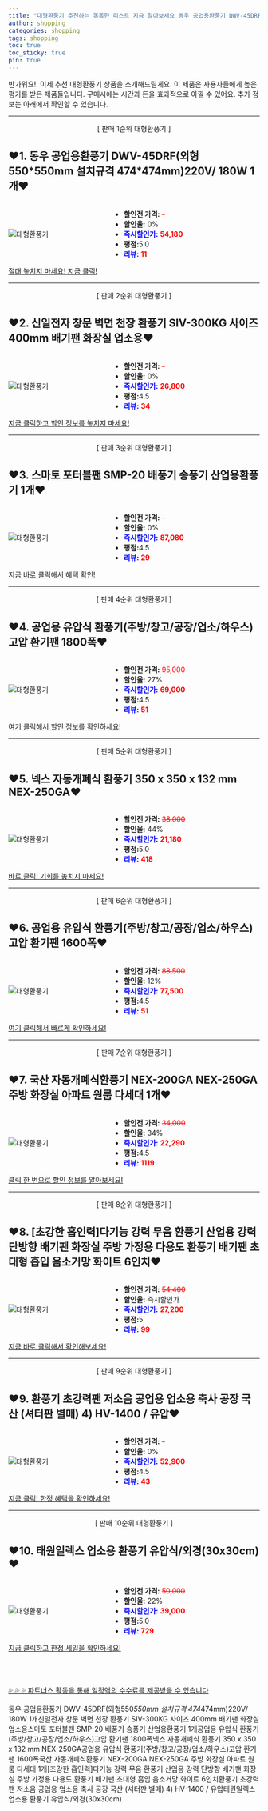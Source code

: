 ```yaml
---
title: "대형환풍기 추천하는 똑똑한 리스트 지금 알아보세요 동우 공업용환풍기 DWV-45DRF(외형550*550mm 설치규격 474*474mm)220V/"
author: shopping
categories: shopping
tags: shopping
toc: true
toc_sticky: true
pin: true
---
```

반가워요!. 이제 추천 대형환풍기 상품을 소개해드릴게요. 이 제품은 사용자들에게 높은평가를 받은 제품들입니다. 구매시에는 시간과 돈을 효과적으로 아낄 수 있어요. 추가 정보는 아래에서 확인할 수 있습니다.

---
<p class="toplist" style="margin: 0 auto; display: block; width: fit-content;">[ 판매 1순위 대형환풍기 ]</p>

<h2><strong>❤️1. 동우 공업용환풍기 DWV-45DRF(외형550*550mm 설치규격 474*474mm)220V/ 180W 1개❤️</strong></h2>

<div style="display: flex; align-items: center;">
    <div style="flex: 0.4;">
        <img src="https://thumbnail10.coupangcdn.com/thumbnails/remote/230x230ex/image/vendor_inventory/7917/3841988e2ab2e6917a38d48844b92b195d0b3698523152252d58ce609675.jpg" alt="대형환풍기" style="max-width: 100%;">
    </div>
    <div style="flex: 0.6; margin-left: 10px;">
        <ul>
            <li><strong>할인전 가격:</strong> <del style="color: red;">-</del></li>
            <li><strong>할인율:</strong> 0%</li>
            <li><span style='color:blue'><strong>즉시할인가:</strong></span> <span style='color:red'><strong>54,180</strong></span></li>
            <li><strong>평점:</strong>5.0</li>
            <li><span style='color:blue'><strong>리뷰:</strong></span> <span style='color:red'><strong>11</strong></span></li>
        </ul>
    </div>
</div>
<div class="center">
    <a href="https://William4Davisa.github.io?lptag=AF9450613&subid=githubio&pageKey=1473065941&traceid=V0-153&itemId=2531961536&vendorItemId=89964646961" class="myButton">
        절대 놓치지 마세요! 지금 클릭!
    </a>
</div>


---
<p class="toplist" style="margin: 0 auto; display: block; width: fit-content;">[ 판매 2순위 대형환풍기 ]</p>

<h2><strong>❤️2. 신일전자 창문 벽면 천장 환풍기 SIV-300KG 사이즈 400mm 배기팬 화장실 업소용❤️</strong></h2>

<div style="display: flex; align-items: center;">
    <div style="flex: 0.4;">
        <img src="https://thumbnail7.coupangcdn.com/thumbnails/remote/230x230ex/image/vendor_inventory/544b/8668e58e1cacbd230ebe3ecf3a3a789ab0fa0582e366213213b72bf0186a.jpg" alt="대형환풍기" style="max-width: 100%;">
    </div>
    <div style="flex: 0.6; margin-left: 10px;">
        <ul>
            <li><strong>할인전 가격:</strong> <del style="color: red;">-</del></li>
            <li><strong>할인율:</strong> 0%</li>
            <li><span style='color:blue'><strong>즉시할인가:</strong></span> <span style='color:red'><strong>26,800</strong></span></li>
            <li><strong>평점:</strong>4.5</li>
            <li><span style='color:blue'><strong>리뷰:</strong></span> <span style='color:red'><strong>34</strong></span></li>
        </ul>
    </div>
</div>
<div class="center">
    <a href="https://William4Davisa.github.io?lptag=AF9450613&subid=githubio&pageKey=7355995190&traceid=V0-153&itemId=18940418178&vendorItemId=90737044949" class="myButton">
        지금 클릭하고 할인 정보를 놓치지 마세요!
    </a>
</div>


---
<p class="toplist" style="margin: 0 auto; display: block; width: fit-content;">[ 판매 3순위 대형환풍기 ]</p>

<h2><strong>❤️3. 스마토 포터블팬 SMP-20 배풍기 송풍기 산업용환풍기 1개❤️</strong></h2>

<div style="display: flex; align-items: center;">
    <div style="flex: 0.4;">
        <img src="https://thumbnail8.coupangcdn.com/thumbnails/remote/230x230ex/image/vendor_inventory/0daa/23be0306e8127b62981c37294f08105f1188cc6841f537e73a11022be291.jpg" alt="대형환풍기" style="max-width: 100%;">
    </div>
    <div style="flex: 0.6; margin-left: 10px;">
        <ul>
            <li><strong>할인전 가격:</strong> <del style="color: red;">-</del></li>
            <li><strong>할인율:</strong> 0%</li>
            <li><span style='color:blue'><strong>즉시할인가:</strong></span> <span style='color:red'><strong>87,080</strong></span></li>
            <li><strong>평점:</strong>4.5</li>
            <li><span style='color:blue'><strong>리뷰:</strong></span> <span style='color:red'><strong>29</strong></span></li>
        </ul>
    </div>
</div>
<div class="center">
    <a href="https://William4Davisa.github.io?lptag=AF9450613&subid=githubio&pageKey=1149535144&traceid=V0-153&itemId=2123133983&vendorItemId=86411594450" class="myButton">
        지금 바로 클릭해서 혜택 확인!
    </a>
</div>


---
<p class="toplist" style="margin: 0 auto; display: block; width: fit-content;">[ 판매 4순위 대형환풍기 ]</p>

<h2><strong>❤️4. 공업용 유압식 환풍기(주방/창고/공장/업소/하우스)고압 환기팬 1800폭❤️</strong></h2>

<div style="display: flex; align-items: center;">
    <div style="flex: 0.4;">
        <img src="https://thumbnail8.coupangcdn.com/thumbnails/remote/230x230ex/image/vendor_inventory/367e/5c96118fd8f2d812b60517a32b25e03912bf888a90eab3c47ebccfebfb7a.jpg" alt="대형환풍기" style="max-width: 100%;">
    </div>
    <div style="flex: 0.6; margin-left: 10px;">
        <ul>
            <li><strong>할인전 가격:</strong> <del style="color: red;">95,000</del></li>
            <li><strong>할인율:</strong> 27%</li>
            <li><span style='color:blue'><strong>즉시할인가:</strong></span> <span style='color:red'><strong>69,000</strong></span></li>
            <li><strong>평점:</strong>4.5</li>
            <li><span style='color:blue'><strong>리뷰:</strong></span> <span style='color:red'><strong>51</strong></span></li>
        </ul>
    </div>
</div>
<div class="center">
    <a href="https://William4Davisa.github.io?lptag=AF9450613&subid=githubio&pageKey=7157730919&traceid=V0-153&itemId=18007807642&vendorItemId=4696958251" class="myButton">
        여기 클릭해서 할인 정보를 확인하세요!
    </a>
</div>


---
<p class="toplist" style="margin: 0 auto; display: block; width: fit-content;">[ 판매 5순위 대형환풍기 ]</p>

<h2><strong>❤️5. 넥스 자동개폐식 환풍기 350 x 350 x 132 mm NEX-250GA❤️</strong></h2>

<div style="display: flex; align-items: center;">
    <div style="flex: 0.4;">
        <img src="https://thumbnail6.coupangcdn.com/thumbnails/remote/230x230ex/image/retail/images/2023/06/09/15/7/bbb7aea2-cebc-4117-8ee9-fec1bf3dce8f.jpg" alt="대형환풍기" style="max-width: 100%;">
    </div>
    <div style="flex: 0.6; margin-left: 10px;">
        <ul>
            <li><strong>할인전 가격:</strong> <del style="color: red;">38,000</del></li>
            <li><strong>할인율:</strong> 44%</li>
            <li><span style='color:blue'><strong>즉시할인가:</strong></span> <span style='color:red'><strong>21,180</strong></span></li>
            <li><strong>평점:</strong>5.0</li>
            <li><span style='color:blue'><strong>리뷰:</strong></span> <span style='color:red'><strong>418</strong></span></li>
        </ul>
    </div>
</div>
<div class="center">
    <a href="https://William4Davisa.github.io?lptag=AF9450613&subid=githubio&pageKey=7390613584&traceid=V0-153&itemId=19106924956&vendorItemId=86227253824" class="myButton">
        바로 클릭! 기회를 놓치지 마세요!
    </a>
</div>


---
<p class="toplist" style="margin: 0 auto; display: block; width: fit-content;">[ 판매 6순위 대형환풍기 ]</p>

<h2><strong>❤️6. 공업용 유압식 환풍기(주방/창고/공장/업소/하우스)고압 환기팬 1600폭❤️</strong></h2>

<div style="display: flex; align-items: center;">
    <div style="flex: 0.4;">
        <img src="https://thumbnail8.coupangcdn.com/thumbnails/remote/230x230ex/image/vendor_inventory/367e/5c96118fd8f2d812b60517a32b25e03912bf888a90eab3c47ebccfebfb7a.jpg" alt="대형환풍기" style="max-width: 100%;">
    </div>
    <div style="flex: 0.6; margin-left: 10px;">
        <ul>
            <li><strong>할인전 가격:</strong> <del style="color: red;">88,500</del></li>
            <li><strong>할인율:</strong> 12%</li>
            <li><span style='color:blue'><strong>즉시할인가:</strong></span> <span style='color:red'><strong>77,500</strong></span></li>
            <li><strong>평점:</strong>4.5</li>
            <li><span style='color:blue'><strong>리뷰:</strong></span> <span style='color:red'><strong>51</strong></span></li>
        </ul>
    </div>
</div>
<div class="center">
    <a href="https://William4Davisa.github.io?lptag=AF9450613&subid=githubio&pageKey=7157730919&traceid=V0-153&itemId=18007807640&vendorItemId=4696958241" class="myButton">
        여기 클릭해서 빠르게 확인하세요!
    </a>
</div>


---
<p class="toplist" style="margin: 0 auto; display: block; width: fit-content;">[ 판매 7순위 대형환풍기 ]</p>

<h2><strong>❤️7. 국산 자동개폐식환풍기 NEX-200GA NEX-250GA 주방 화장실 아파트 원룸 다세대 1개❤️</strong></h2>

<div style="display: flex; align-items: center;">
    <div style="flex: 0.4;">
        <img src="https://thumbnail10.coupangcdn.com/thumbnails/remote/230x230ex/image/retail/images/2023/06/12/18/3/6b5e3706-ab51-4250-9e9f-633bb7ea951e.jpg" alt="대형환풍기" style="max-width: 100%;">
    </div>
    <div style="flex: 0.6; margin-left: 10px;">
        <ul>
            <li><strong>할인전 가격:</strong> <del style="color: red;">34,000</del></li>
            <li><strong>할인율:</strong> 34%</li>
            <li><span style='color:blue'><strong>즉시할인가:</strong></span> <span style='color:red'><strong>22,290</strong></span></li>
            <li><strong>평점:</strong>4.5</li>
            <li><span style='color:blue'><strong>리뷰:</strong></span> <span style='color:red'><strong>1119</strong></span></li>
        </ul>
    </div>
</div>
<div class="center">
    <a href="https://William4Davisa.github.io?lptag=AF9450613&subid=githubio&pageKey=6322134555&traceid=V0-153&itemId=13181440073&vendorItemId=86254387462" class="myButton">
        클릭 한 번으로 할인 정보를 알아보세요!
    </a>
</div>


---
<p class="toplist" style="margin: 0 auto; display: block; width: fit-content;">[ 판매 8순위 대형환풍기 ]</p>

<h2><strong>❤️8. [초강한 흡인력]다기능 강력 무음 환풍기 산업용 강력 단방향 배기팬 화장실 주방 가정용 다용도 환풍기 배기팬 초대형 흡입 음소거망 화이트 6인치❤️</strong></h2>

<div style="display: flex; align-items: center;">
    <div style="flex: 0.4;">
        <img src="https://thumbnail8.coupangcdn.com/thumbnails/remote/230x230ex/image/vendor_inventory/545f/4c7690f9cf44abab690f1d06861652eda756e74a0a00b8359f309c558aaf.jpg" alt="대형환풍기" style="max-width: 100%;">
    </div>
    <div style="flex: 0.6; margin-left: 10px;">
        <ul>
            <li><strong>할인전 가격:</strong> <del style="color: red;">54,400</del></li>
            <li><strong>할인율:</strong> 즉시할인가</li>
            <li><span style='color:blue'><strong>즉시할인가:</strong></span> <span style='color:red'><strong>27,200</strong></span></li>
            <li><strong>평점:</strong>5</li>
            <li><span style='color:blue'><strong>리뷰:</strong></span> <span style='color:red'><strong>99</strong></span></li>
        </ul>
    </div>
</div>
<div class="center">
    <a href="https://William4Davisa.github.io?lptag=AF9450613&subid=githubio&pageKey=8186237286&traceid=V0-153&itemId=23411616057&vendorItemId=90438699396" class="myButton">
        지금 바로 클릭해서 확인해보세요!
    </a>
</div>


---
<p class="toplist" style="margin: 0 auto; display: block; width: fit-content;">[ 판매 9순위 대형환풍기 ]</p>

<h2><strong>❤️9. 환풍기 초강력팬 저소음 공업용 업소용 축사 공장 국산 (셔터판 별매) 4) HV-1400 / 유압❤️</strong></h2>

<div style="display: flex; align-items: center;">
    <div style="flex: 0.4;">
        <img src="https://thumbnail8.coupangcdn.com/thumbnails/remote/230x230ex/image/vendor_inventory/3086/d5fdee023895aeb1deeb97a13d264036b733df6966b7d6413b5494ba8058.jpg" alt="대형환풍기" style="max-width: 100%;">
    </div>
    <div style="flex: 0.6; margin-left: 10px;">
        <ul>
            <li><strong>할인전 가격:</strong> <del style="color: red;">-</del></li>
            <li><strong>할인율:</strong> 0%</li>
            <li><span style='color:blue'><strong>즉시할인가:</strong></span> <span style='color:red'><strong>52,900</strong></span></li>
            <li><strong>평점:</strong>4.5</li>
            <li><span style='color:blue'><strong>리뷰:</strong></span> <span style='color:red'><strong>43</strong></span></li>
        </ul>
    </div>
</div>
<div class="center">
    <a href="https://William4Davisa.github.io?lptag=AF9450613&subid=githubio&pageKey=7562756500&traceid=V0-153&itemId=20571588499&vendorItemId=87028006737" class="myButton">
        지금 클릭! 한정 혜택을 확인하세요!
    </a>
</div>


---
<p class="toplist" style="margin: 0 auto; display: block; width: fit-content;">[ 판매 10순위 대형환풍기 ]</p>

<h2><strong>❤️10. 태원일렉스 업소용 환풍기 유압식/외경(30x30cm)❤️</strong></h2>

<div style="display: flex; align-items: center;">
    <div style="flex: 0.4;">
        <img src="https://thumbnail7.coupangcdn.com/thumbnails/remote/230x230ex/image/vendor_inventory/212c/d77f45227ba62626b2c952257635c3038726d71bc3d1c0b1ecdeae4dba12.jpg" alt="대형환풍기" style="max-width: 100%;">
    </div>
    <div style="flex: 0.6; margin-left: 10px;">
        <ul>
            <li><strong>할인전 가격:</strong> <del style="color: red;">50,000</del></li>
            <li><strong>할인율:</strong> 22%</li>
            <li><span style='color:blue'><strong>즉시할인가:</strong></span> <span style='color:red'><strong>39,000</strong></span></li>
            <li><strong>평점:</strong>5.0</li>
            <li><span style='color:blue'><strong>리뷰:</strong></span> <span style='color:red'><strong>729</strong></span></li>
        </ul>
    </div>
</div>
<div class="center">
    <a href="https://William4Davisa.github.io?lptag=AF9450613&subid=githubio&pageKey=7709797640&traceid=V0-153&itemId=20663909959&vendorItemId=3125694056" class="myButton">
        지금 클릭하고 한정 세일을 확인하세요!
    </a>
</div>

<br><br><br>[💦 💦 💦 파트너스 활동을 통해 일정액의 수수료를 제공받을 수 있습니다](https://link.coupang.com/a/bcpT2c)<br><br>동우 공업용환풍기 DWV-45DRF(외형550*550mm 설치규격 474*474mm)220V/ 180W 1개신일전자 창문 벽면 천장 환풍기 SIV-300KG 사이즈 400mm 배기팬 화장실 업소용스마토 포터블팬 SMP-20 배풍기 송풍기 산업용환풍기 1개공업용 유압식 환풍기(주방/창고/공장/업소/하우스)고압 환기팬 1800폭넥스 자동개폐식 환풍기 350 x 350 x 132 mm NEX-250GA공업용 유압식 환풍기(주방/창고/공장/업소/하우스)고압 환기팬 1600폭국산 자동개폐식환풍기 NEX-200GA NEX-250GA 주방 화장실 아파트 원룸 다세대 1개[초강한 흡인력]다기능 강력 무음 환풍기 산업용 강력 단방향 배기팬 화장실 주방 가정용 다용도 환풍기 배기팬 초대형 흡입 음소거망 화이트 6인치환풍기 초강력팬 저소음 공업용 업소용 축사 공장 국산 (셔터판 별매) 4) HV-1400 / 유압태원일렉스 업소용 환풍기 유압식/외경(30x30cm)